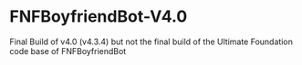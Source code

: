# FNFBoyfriendBot-V4.0


Final Build of v4.0 (v4.3.4) but not the final build of the Ultimate Foundation code base of FNFBoyfriendBot